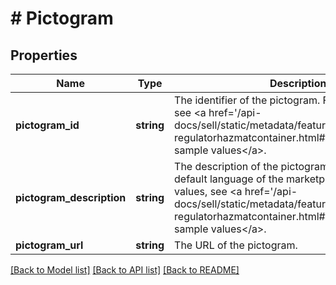 # # Pictogram

## Properties

Name | Type | Description | Notes
------------ | ------------- | ------------- | -------------
**pictogram_id** | **string** | The identifier of the pictogram. For sample values, see &lt;a href&#x3D;&#39;/api-docs/sell/static/metadata/feature-regulatorhazmatcontainer.html#Pictogra&#39;&gt;Pictogram sample values&lt;/a&gt;. | [optional]
**pictogram_description** | **string** | The description of the pictogram localized to the default language of the marketplace. For sample values, see &lt;a href&#x3D;&#39;/api-docs/sell/static/metadata/feature-regulatorhazmatcontainer.html#Pictogra&#39;&gt;Pictogram sample values&lt;/a&gt;. | [optional]
**pictogram_url** | **string** | The URL of the pictogram. | [optional]

[[Back to Model list]](../../README.md#models) [[Back to API list]](../../README.md#endpoints) [[Back to README]](../../README.md)
